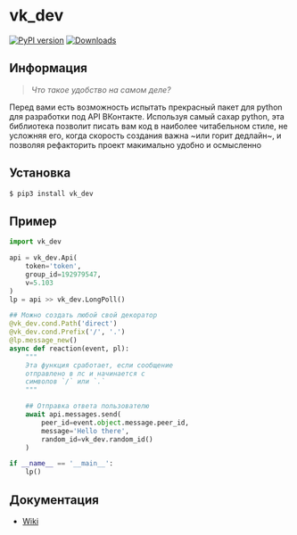 # vk_dev
[![PyPI version](https://badge.fury.io/py/vk-dev.svg)](https://badge.fury.io/py/vk-dev)
[![Downloads](https://pepy.tech/badge/vk-dev/week)](https://pepy.tech/project/vk-dev/week)

## Информация
> *Что такое удобство на самом деле?*

Перед вами есть возможность испытать прекрасный пакет для python для разработки под API ВКонтакте. Используя самый сахар python, эта библиотека позволит писать вам код в наиболее читабельном стиле, не усложняя его, когда скорость создания важна ~или горит дедлайн~, и позволяя рефакторить проект макимально удобно и осмысленно
## Установка
```bash
$ pip3 install vk_dev
```
## Пример
```python
import vk_dev

api = vk_dev.Api(
    token='token',
    group_id=192979547,
    v=5.103
)
lp = api >> vk_dev.LongPoll()

## Можно создать любой свой декоратор
@vk_dev.cond.Path('direct')
@vk_dev.cond.Prefix('/', '.')
@lp.message_new()
async def reaction(event, pl):
    """
    Эта функция сработает, если сообщение
    отправлено в лс и начинается с
    символов `/` или `.`
    """

    ## Отправка ответа пользователю
    await api.messages.send(
        peer_id=event.object.message.peer_id,
        message='Hello there',
        random_id=vk_dev.random_id()
    )

if __name__ == '__main__':
    lp()
```
## Документация
* [Wiki](https://github.com/Rhinik/vk_dev/wiki)
